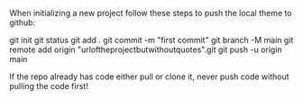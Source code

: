 When initializing a new project follow these steps to push the local theme to github:

git init
git status
git add .
git commit -m "first commit"
git branch -M main
git remote add origin "urloftheprojectbutwithoutquotes".git
git push -u origin main

If the repo already has code either pull or clone it, never push code without pulling the code first!
